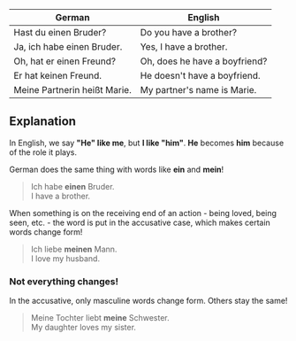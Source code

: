 | German | English |
|--------|---------|
| Hast du einen Bruder? | Do you have a brother? |
| Ja, ich habe einen Bruder. | Yes, I have a brother. |
| Oh, hat er einen Freund? | Oh, does he have a boyfriend? |
| Er hat keinen Freund. | He doesn't have a boyfriend. |
| Meine Partnerin heißt Marie. | My partner's name is Marie. |

## Explanation
In English, we say **"He" like me**, but **I like "him"**. **He** becomes **him** because of the role it plays.

German does the same thing with words like **ein** and **mein**!

> Ich habe **einen** Bruder.<br>
> I have a brother.

When something is on the receiving end of an action - being loved, being seen, etc. - the word is put in the accusative case, which makes certain words change form!

> Ich liebe **meinen** Mann.<br>
> I love my husband.

### Not everything changes!

In the accusative, only masculine words change form. Others stay the same!

> Meine Tochter liebt **meine** Schwester.<br>
> My daughter loves my sister.
